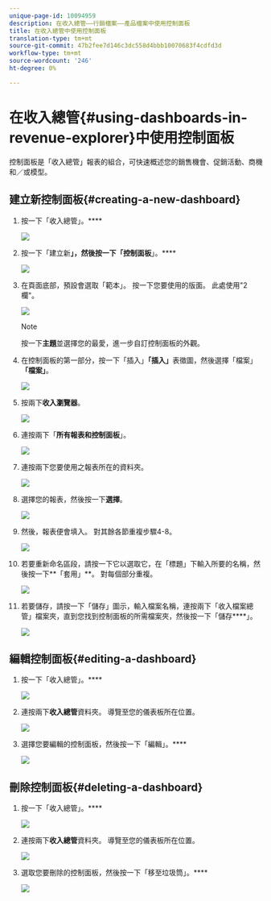 ```yaml
---
unique-page-id: 10094959
description: 在收入總管——行銷檔案——產品檔案中使用控制面板
title: 在收入總管中使用控制面板
translation-type: tm+mt
source-git-commit: 47b2fee7d146c3dc558d4bbb10070683f4cdfd3d
workflow-type: tm+mt
source-wordcount: '246'
ht-degree: 0%

---
```



# 在收入總管{#using-dashboards-in-revenue-explorer}中使用控制面板

控制面板是「收入總管」報表的組合，可快速概述您的銷售機會、促銷活動、商機和／或模型。

## 建立新控制面板{#creating-a-new-dashboard}

1. 按一下「收入總管」。****

   ![](assets/one.png)

1. 按一下「建立新&#x200B;**」，然後按一下「控制面板**」。****

   ![](assets/two.png)

1. 在頁面底部，預設會選取「範本」。 按一下您要使用的版面。 此處使用&quot;2欄&quot;。

   ![](assets/three.png)

   >[!NOTE]
   >
   >按一下&#x200B;**主題**&#x200B;並選擇您的最愛，進一步自訂控制面板的外觀。

1. 在控制面板的第一部分，按一下「插入」**「插入」**&#x200B;表徵圖，然後選擇「檔案」**「檔案」**。

   ![](assets/four.png)

1. 按兩下&#x200B;**收入瀏覽器**。

   ![](assets/five.png)

1. 連按兩下「**所有報表和控制面板**」。

   ![](assets/six.png)

1. 連按兩下您要使用之報表所在的資料夾。

   ![](assets/seven.png)

1. 選擇您的報表，然後按一下&#x200B;**選擇**。

   ![](assets/eight.png)

1. 然後，報表便會填入。 對其餘各節重複步驟4-8。

   ![](assets/nine.png)

1. 若要重新命名區段，請按一下它以選取它，在「標題」下輸入所要的名稱，然後按一下**「套用」**。 對每個部分重複。

   ![](assets/ten.png)

1. 若要儲存，請按一下「儲存」圖示，輸入檔案名稱，連按兩下「收入檔案總管」檔案夾，直到您找到控制面板的所需檔案夾，然後按一下「儲存&#x200B;****」。

   ![](assets/eleven.png)

## 編輯控制面板{#editing-a-dashboard}

1. 按一下「收入總管」。****

   ![](assets/one.png)

1. 連按兩下&#x200B;**收入總管**&#x200B;資料夾。 導覽至您的儀表板所在位置。

   ![](assets/thirteen.png)

1. 選擇您要編輯的控制面板，然後按一下「編輯」。****

   ![](assets/fourteen.png)

## 刪除控制面板{#deleting-a-dashboard}

1. 按一下「收入總管」。****

   ![](assets/one.png)

1. 連按兩下&#x200B;**收入總管**&#x200B;資料夾。 導覽至您的儀表板所在位置。

   ![](assets/thirteen.png)

1. 選取您要刪除的控制面板，然後按一下「移至垃圾筒」。****

   ![](assets/fifteen.png)

